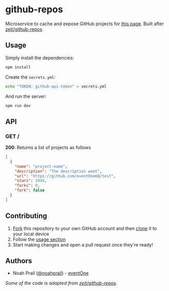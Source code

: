 # github-repos

Microservice to cache and expose GitHub projects for [this page](https://geteventone.com/oss). Built after [zeit/github-repos](https://github.com/zeit/github-repos).

## Usage

Simply install the dependencies:

```bash
npm install
```

Create the `secrets.yml`:

```bash
echo "TOKEN: github-api-token" > secrets.yml
```

And run the server:

```bash
npm run dev
```

## API

### GET /

**200**: Returns a list of projects as follows

```json
[
  {
    "name": "project-name",
    "description": "The description woot",
    "url": "https://github.com/eventOneHQ/test",
    "stars": 3040,
    "forks": 0,
    "fork": false
  }
]
```

## Contributing

1. [Fork](https://help.github.com/articles/fork-a-repo/) this repository to your own GitHub account and then [clone](https://help.github.com/articles/cloning-a-repository/) it to your local device
2. Follow the [usage section](#usage)
3. Start making changes and open a pull request once they're ready!

## Authors

- Noah Prail ([@noahprail](https://twitter.com/noahprail)) - [eventOne](https://geteventone.com)

_Some of the code is adapted from [zeit/github-repos](https://github.com/zeit/github-repos)._
